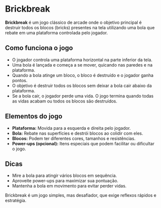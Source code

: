 # Brickbreak

**Brickbreak** é um jogo clássico de arcade onde o objetivo principal é destruir todos os blocos (bricks) presentes na tela utilizando uma bola que rebate em uma plataforma controlada pelo jogador.

## Como funciona o jogo

- O jogador controla uma plataforma horizontal na parte inferior da tela.
- Uma bola é lançada e começa a se mover, quicando nas paredes e na plataforma.
- Quando a bola atinge um bloco, o bloco é destruído e o jogador ganha pontos.
- O objetivo é destruir todos os blocos sem deixar a bola cair abaixo da plataforma.
- Se a bola cair, o jogador perde uma vida. O jogo termina quando todas as vidas acabam ou todos os blocos são destruídos.

## Elementos do jogo

- **Plataforma:** Movida para a esquerda e direita pelo jogador.
- **Bola:** Rebate nas superfícies e destrói blocos ao colidir com eles.
- **Blocos:** Podem ter diferentes cores, tamanhos e resistências.
- **Power-ups (opcional):** Itens especiais que podem facilitar ou dificultar o jogo.

## Dicas

- Mire a bola para atingir vários blocos em sequência.
- Aproveite power-ups para maximizar sua pontuação.
- Mantenha a bola em movimento para evitar perder vidas.

Brickbreak é um jogo simples, mas desafiador, que exige reflexos rápidos e estratégia.